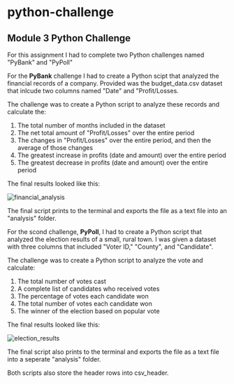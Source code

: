 # python-challenge

## Module 3 Python Challenge

For this assignment I had to complete two Python challenges named "PyBank" and "PyPoll"

For the <b>PyBank</b> challenge I had to create a Python scipt that analyzed the financial records of a company.  Provided was the budget_data.csv dataset that inlcude two columns named "Date" and "Profit/Losses.

The challenge was to create a Python script to analyze these records and calculate the:

1. The total number of months included in the dataset
2. The net total amount of "Profit/Losses" over the entire period
3. The changes in "Profit/Losses" over the entire period, and then the average of those changes
4. The greatest increase in profits (date and amount) over the entire period
5. The greatest decrease in profits (date and amount) over the entire period

The final results looked like this:

![financial_analysis](https://user-images.githubusercontent.com/124934770/224527389-fe20a470-8955-4097-9f81-b2c1e9b6e25a.PNG)

The final script prints to the terminal and exports the file as a text file into an "analysis" folder.

For the scond challenge, <b>PyPoll</b>, I had to create a Python script that analyzed the election results of a small, rural town. I was given a dataset with three columns that included "Voter ID," "County", and "Candidate".

The challenge was to create a Python script to analyze the vote and calculate:

1. The total number of votes cast
2. A complete list of candidates who received votes
3. The percentage of votes each candidate won
4. The total number of votes each candidate won
5. The winner of the election based on popular vote

The final results looked like this:

![election_results](https://user-images.githubusercontent.com/124934770/224527401-29dd440f-28e3-4c6d-9540-b50cb5e0dc70.PNG)

The final script also prints to the terminal and exports the file as a text file into a seperate "analysis" folder.

Both scripts also store the header rows into csv_header.
